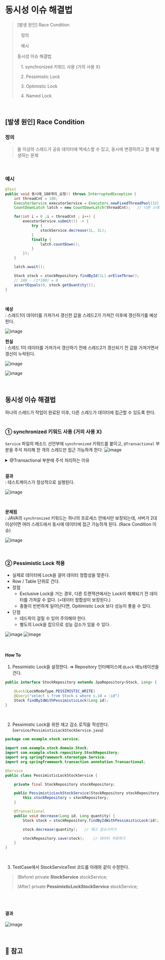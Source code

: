# 동시성 이슈 해결법
> 
> [발생 원인] Race Condition
> 
> &nbsp;&nbsp; 정의
>
> &nbsp;&nbsp; 예시
>
> 
> 동시성 이슈 해결법
> 
> &nbsp;&nbsp; 1. synchronized 키워드 사용 (거의 사용 X)
> 
> &nbsp;&nbsp; 2. Pessimistic Lock
> 
> &nbsp;&nbsp; 3. Optimistic Lock
>
> &nbsp;&nbsp; 4. Named Lock

<br/>

## [발생 원인] Race Condition
### 정의
> 둘 이상의 스레드가 공유 데이터에 액세스할 수 있고, 동시에 변경하려고 할 때 발생하는 문제

<br/>

### 예시
```java
@Test
public void 동시에_100개의_요청() throws InterruptedException {
    int threadCnt = 100;
    ExecutorService executorService = Executors.newFixedThreadPool(32); // 비동기 실행 작업을 단순화해 사용할 수 있게 하는 API
    CountDownLatch latch = new CountDownLatch(threadCnt);   // 다른 스레드에서 수행 중인 작업이 완료될 때까지 대기하는 걸 돕는 클래스

    for(int i = 0 ;i < threadCnt ; i++) {
        executorService.submit(() -> {
            try {
                stockService.decrease(1L, 1L);
            }
            finally {
                latch.countDown();
            }
        });
    }

    latch.await();

    Stock stock = stockRepository.findById(1L).orElseThrow();
    // 100 - (1*100) = 0
    assertEquals(0, stock.getQuantity());
}
```

<br/>

<b>예상</b><br/>
: 스레드1이 데이터를 가져가서 갱신한 값을 스레드2가 가져간 이후에 갱신하기를 예상한다.

![image](https://github.com/user-attachments/assets/7a11fe08-927a-462c-84d3-f82712ef95c4)


<b>현실</b><br/>
: 스레드 1이 데이터를 가져가서 갱신하기 전에 스레드2가 갱신되기 전 값을 가져가면서 갱신이 누락된다.

![image](https://github.com/user-attachments/assets/12fe319b-21c1-4d34-a6bd-e68249d2fcc9)

![image](https://github.com/user-attachments/assets/0fb11d0d-b2e3-40b6-8403-f8a360555176)


<br/>

## 동시성 이슈 해결법
하나의 스레드가 작업이 완료된 이후, 다른 스레드가 데이터에 접근할 수 있도록 한다.
<br/>
<br/>

### ① synchronized 키워드 사용 (거의 사용 X)
```Service``` 파일의 메소드 선언부에 ```synchronized``` 키워드를 붙이고, ```@Transactional``` 부분을 주석 처리해 한 개의 스레드만 접근 가능하게 한다.
![image](https://github.com/user-attachments/assets/b7bf9f6e-e1d2-482f-9f37-956b3a0bf5a5)


<details>
<summary>@Transactional 부분에 주석 처리하는 이유</summary>
<div markdown="1">

```@Transactional``` 동작 방식 때문에 에러가 그대로 발생하기 때문이다.</b>

- ```@Transactional``` 동작 방식이 어떻길래?
  - ```@Transactional```은 매핑한 클래스를 새로 만들어 실행한다.
  - 그리고 트랜잭션 종료 시점에 DB에 업데이트를 하게 되는데, 실제 DB가 업데이트되기 전에 다른 스레드에서도 메소드 호출이 가능하다.
  - 이 때, 다른 스레드에서 갱신되기 전 값을 가져가게 되면서 이전과 동일한 문제가 발생하게 되는 것이다.

</div>
</details>

<br/>

<b>결과</b> <br/>
: 테스트케이스가 정상적으로 실행된다.

![image](https://github.com/user-attachments/assets/2ad4da35-150c-44ea-b20d-1af08d750772)

<br/>

<b>문제점</b><br/>
: JAVA의 ```synchronized``` 키워드는 하나의 프로세스 안에서만 보장되는데,
서버가 2대 이상이면 여러 스레드에서 동시에 데이터에 접근 가능하게 된다. (Race Condition 이슈)

![image](https://github.com/user-attachments/assets/f5510bb5-c47c-4a39-a3b5-8ba120e2b7d1)

<br/>

### ② Pessimistic Lock 적용
- 실제로 데이터에 Lock을 걸어 데이터 정합성을 맞춘다.
- Row / Table 단위로 건다.
- 장점
    - Exclusive Lock을 거는 경우, 다른 트랜잭션에서는 Lock이 해제되기 전 데이터를 가져갈 수 없다. (=데이터 정합성이 보장된다.)
    - 충돌이 빈번하게 일어난다면, Opitimistic Lock 보다 성능이 좋을 수 있다.
- 단점
    - 데드락이 걸릴 수 있어 주의해야 한다.
    - 별도의 Lock을 잡으므로 성능 감소가 있을 수 있다.

![image](https://github.com/user-attachments/assets/188c4923-3a1b-4364-82d2-da506eba9840)
![image](https://github.com/user-attachments/assets/17c43967-6911-4d41-925c-2933abdee93a)

<br/>

#### How To
1. Pessimistic Lock을 설정한다. ⇒ Repository 인터페이스에 ```@Lock``` 애노테이션을 건다.
```java
public interface StockRepository extends JpaRepository<Stock, Long> {

    @Lock(LockModeType.PESSIMISTIC_WRITE)
    @Query("select s from Stock s where s.id = :id")
    Stock findByIdWithPessimisticLock(Long id);
}
```

<br/>

2. Pessimistic Lock을 위한 재고 감소 로직을 작성한다. (```service/PessimisticLockStockService.java```)
```java
package com.example.stock.service;

import com.example.stock.domain.Stock;
import com.example.stock.repository.StockRepository;
import org.springframework.stereotype.Service;
import org.springframework.transaction.annotation.Transactional;

@Service
public class PessimisticLockStockService {

    private final StockRepository stockRepository;

    public PessimisticLockStockService(StockRepository stockRepository) {
        this.stockRepository = stockRepository;
    }

    @Transactional
    public void decrease(Long id, Long quantity) {
        Stock stock = stockRepository.findByIdWithPessimisticLock(id);  // Lock 활용해서 데이터 가져오기

        stock.decrease(quantity);   // 재고 감소시키기

        stockRepository.save(stock);    // 데이터 저장하기
    }
}
```

<br/>

3. TestCase에서 StockServiceTest 코드를 아래와 같이 수정한다.
> (Before) private **StockService** stockService;
> 
> (After) private **PessimisticLockStockService** stockService;

<br/>



<br/>


#### 결과
![image](https://github.com/user-attachments/assets/dfdd5e68-76a1-4893-b62e-36a8b3bea855)



<br/>

## 🔗 참고
